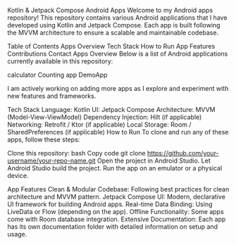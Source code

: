 Kotlin & Jetpack Compose Android Apps
Welcome to my Android apps repository! This repository contains various Android applications that I have developed using Kotlin and Jetpack Compose. Each app is built following the MVVM architecture to ensure a scalable and maintainable codebase.

Table of Contents
Apps Overview
Tech Stack
How to Run
App Features
Contributions
Contact
Apps Overview
Below is a list of Android applications currently available in this repository:

calculator
Counting app
DemoApp

I am actively working on adding more apps as I explore and experiment with new features and frameworks.

Tech Stack
Language: Kotlin
UI: Jetpack Compose
Architecture: MVVM (Model-View-ViewModel)
Dependency Injection: Hilt (if applicable)
Networking: Retrofit / Ktor (if applicable)
Local Storage: Room / SharedPreferences (if applicable)
How to Run
To clone and run any of these apps, follow these steps:

Clone this repository:
bash
Copy code
git clone https://github.com/your-username/your-repo-name.git
Open the project in Android Studio.
Let Android Studio build the project.
Run the app on an emulator or a physical device.

App Features
Clean & Modular Codebase: Following best practices for clean architecture and MVVM pattern.
Jetpack Compose UI: Modern, declarative UI framework for building Android apps.
Real-time Data Binding: Using LiveData or Flow (depending on the app).
Offline Functionality: Some apps come with Room database integration.
Extensive Documentation: Each app has its own documentation folder with detailed information on setup and usage.
